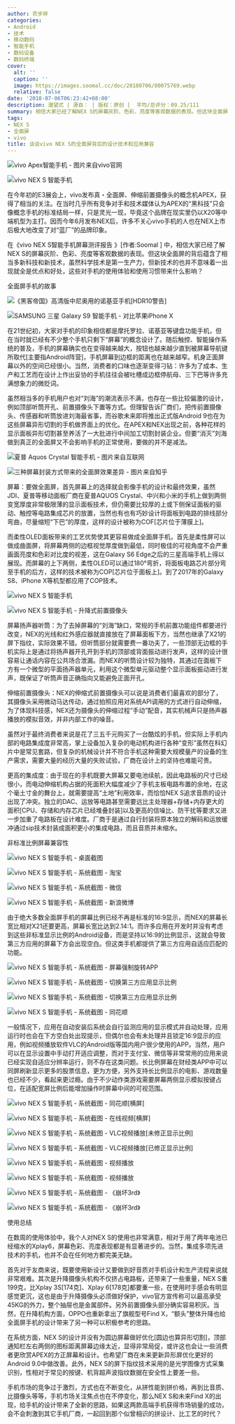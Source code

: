 ```yaml
---
author: 农步祥
categories:
- Android
- 技术
- 移动数码
- 智能手机
- 数码设备
- 数码终端
cover:
  alt: ''
  caption: ''
  image: https://images.soomal.cc/doc/20180706/00075769.webp
  relative: false
date: '2018-07-06T06:23:42+08:00'
description: 潜望式 | 源自： | 版权：原创 |  平均/总评分：09.25/111
summary: 相信大家已经了解NEX S的屏幕灰阶、色彩、亮度等客观数据的表现。但这块全面屏的背后蕴含了相当多新科技和新技术，虽然科学技术是第一生产力，但新技术的也并不意味着一出现就全是优点和好处，这些对手机的使用体验和使用习惯带来什么影响？
tags:
- NEX S
- 全面屏
- vivo
title: 谈谈vivo NEX S的全面屏背后的设计技术和应用兼容
---
```


![vivo Apex智能手机 - 图片来自vivo官网](https://images.soomal.cc/doc/20180228/00073446_01.webp)



![vivo NEX S 智能手机](https://images.soomal.cc/doc/20180614/00075484_01.webp)



在今年初的E3展会上，vivo发布真・全面屏、伸缩前置摄像头的概念机APEX，获得了相当的关注。在当时几乎所有竞争对手和技术媒体认为APEX的“黑科技”只会像概念手机的标准结局一样，只是灵光一现，毕竟这个品牌在现实里仍以X20等中端机型为主打。因而今年6月发布NEX后，许多不关心vivo手机的人也在NEX上市后极大地改变了对“蓝厂”的品牌印象。



在《vivo NEX S智能手机屏幕测评报告 》[作者:Soomal ]
中，相信大家已经了解NEX S的屏幕灰阶、色彩、亮度等客观数据的表现。但这块全面屏的背后蕴含了相当多新科技和新技术，虽然科学技术是第一生产力，但新技术的也并不意味着一出现就全是优点和好处，这些对手机的使用体验和使用习惯带来什么影响？



全面屏手机的故事



![《黑客帝国》高清版中尼奥用的诺基亚手机[HDR10警告]](https://images.soomal.cc/doc/20180706/00075750_01.webp)



![SAMSUNG 三星 Galaxy S9 智能手机 - 对比苹果iPhone X](https://images.soomal.cc/doc/20180317/00073626_01.webp)



在21世纪初，大家对手机的印象相信都是摩托罗拉、诺基亚等键盘功能手机，但在当时就已经有不少整个手机只剩下“屏幕”的概念设计了。随后触控、智能操作系统的普及，手机的屏幕确实也在变得越来越大，按钮也越来越少直到被屏幕导航键所取代[主要指Android阵营]，手机屏幕到边框的距离也在越来越窄。机身正面屏幕以外的空间已经很小。当然，消费者的口味也逐渐变得刁钻：许多为了成本、生产和工艺而在设计上作出妥协的手机往往会被吐槽成边框停航母、三下巴等许多充满想象力的微贬词。



虽然相当多的手机用户也对“刘海”的潮流表示不满，也存在一些比较偏激的设计，例如顶部听筒开孔、前置摄像头下置等方式。但理智告诉厂商们，把传前置摄像头、传感器和听筒放进刘海最省事，而谷歌未来即将推出正式版Android 9也在为这些屏幕异形切割的手机做界面上的优化。在APEX和NEX出现之前，各种花样的显示面板异形切割甚至养活了一大批进行中间加工切割封装企业。但要“消灭”刘海做到真正的全面屏又不会影响手机的正常使用，要做的并不是减法。



![夏普 Aquos Crystal 智能手机 - 图片来自互联网](https://images.soomal.cc/doc/20180706/00075751_01.webp)



![三种屏幕封装方式带来的全面屏效果差异 - 图片来自知乎](https://images.soomal.cc/doc/20180706/00075752_01.webp)



屏幕：要做全面屏，首先屏幕上的选择就会影像手机的设计和最终效果，虽然JDI、夏普等移动面板厂商在夏普AQUOS Crystal、中兴和小米的手机上做到两侧变宽厚度非常极限薄的显示面板技术，但仍需要比较厚的上或下侧保证面板的驱动、触控等电路集成芯片的放置，当然也有也有巧妙设计将面板到电路的排线部分弯曲，尽量缩短“下巴”的厚度，这样的设计被称为COF[芯片位于薄膜上]。



而柔性OLED面板带来的工艺优势使其更容易做成全面屏手机，首先是柔性屏可以做成曲面屏，将屏幕两侧的边框视觉厚度做到最低，同时极佳的可视角度不会严重画面亮度和色彩对比度的视差，这在Galaxy S6 Edge之后的三星高端手机上得以展现。而屏幕的上下两侧，柔性OLED可以通过180°弯折，将面板电路芯片部分弯至手机的后方，这样的技术被称为COP[芯片位于面板上]。到了2017年的Galaxy S8、iPhone X等机型都应用了COP技术。



![vivo NEX S 智能手机](https://images.soomal.cc/doc/20180614/00075456_01.webp)



![vivo NEX S 智能手机 - 升降式前置摄像头](https://images.soomal.cc/doc/20180614/00075476_01.webp)



屏幕扬声器听筒：为了去掉屏幕的“刘海”缺口，常规的手机前置功能组件都要进行改变，NEX的光线和红外感应器就直接放在了屏幕面板下方，当然也继承了X21的屏下指纹，实际效果不错。但听筒部分就需要费一番功夫了，一些顶部无边框的手机实际上是通过将扬声器开孔开到手机的顶部或背面振动进行发声，这样的设计很容易让通话内容在公共场合泄漏。而NEX的听筒设计较为独特，其通过在面板下方有一个微型的平面扬声器单元，利用这个微型单元驱动整个显示面板振动进行发声，既保证了听筒声音正确指向又能避免正面开孔。



伸缩前置摄像头：NEX的伸缩式前置摄像头可以说是消费者们最喜欢的部分了，其摄像头采用微动马达传动，通过拍照应用对系统API调用的方式进行自动伸缩，为了体现科技感，NEX还为摄像头的伸缩过程“手动”配音，其实机械声只是扬声器播放的模拟音效，并非内部工作的噪音。



虽然对于最终消费者来说是花了三五千元购买了一台酷炫的手机，但实际上手机内部的电路集成度非常高，掌上设备加入复杂的电动机构进行各种“变形”虽然在科幻片中是常见套路，但复杂的机械设计并不符合手机这种需要大规模量产的设备的生产需求，需要大量的经历大量的失败试验，厂商在设计上的坚持也难能可贵。



更高的集成度：由于现在的手机既要大屏幕又要电池续航，因此电路板的尺寸已经很小，而电动伸缩机构占据的死面积大幅度减少了手机主板电路布置的余地，在这个毫土寸金的舞台上，就需要提高“土地”利用效率，而恰恰NEX S追求音质的设计出现了冲突。独立的DAC、运放等电路甚至需要远比主处理器+存储+内存更大的面积[CPU、存储和内存芯片已经堆叠封装]以及更高的信噪比、防干扰等要求又进一步加重了电路板在设计难度。厂商于是通过自行封装将原本独立的解码和运放缓冲通过sip技术封装成面积更小的集成电路，而且音质并未缩水。



非标准比例屏幕兼容性



![vivo NEX S 智能手机 - 桌面截图](https://images.soomal.cc/doc/20180706/00075753_01.webp)



![vivo NEX S 智能手机 - 系统截图 - 淘宝](https://images.soomal.cc/doc/20180706/00075754_01.webp)



![vivo NEX S 智能手机 - 系统截图 - 微信](https://images.soomal.cc/doc/20180706/00075755_01.webp)



![vivo NEX S 智能手机 - 系统截图 - 新浪微博](https://images.soomal.cc/doc/20180706/00075756_01.webp)



由于绝大多数全面屏手机的屏幕比例已经不再是标准的16:9显示，而NEX的屏幕长宽比相对X21还要更高，屏幕长宽比达到2.14:1。而许多应用在开发时并没有考虑到这些非标准显示比例的Android设备，而是坚持以16:9的比例显示，这就会导致第三方应用的屏幕下方会出现空白。但这类手机都提供了第三方应用自适应匹配的功能。



![vivo NEX S 智能手机 - 系统截图 - 屏幕强制旋转APP](https://images.soomal.cc/doc/20180706/00075757_01.webp)



![vivo NEX S 智能手机 - 系统截图 - 切换第三方应用显示比例](https://images.soomal.cc/doc/20180706/00075758_01.webp)



![vivo NEX S 智能手机 - 系统截图 - 切换第三方应用显示比例](https://images.soomal.cc/doc/20180706/00075759_01.webp)



![vivo NEX S 智能手机 - 系统截图 - 同花顺](https://images.soomal.cc/doc/20180706/00075760_01.webp)



一般情况下，应用在自动安装后系统会自行监测应用的显示模式并自动处理，应用运行时也会在下方空白处出现提示，但偶尔也会有未处理并且锁定16:9显示的应用，例如视频播放软件VLC的Android版等国内用户很少使用的APP。当然，用户可以在显示设置中手动打开适应调整，而对于支付宝、微信等非常常用的应用来说已经实现自适应分辨率运行，则不存在这类问题。长比例屏幕在财经类APP中可以同屏刷新显示更多的股票信息，更为方便，另外支持长比例显示的电影、游戏数量也已经不少，看起来更过瘾。由于不少动作类游戏需要屏幕两侧显示模拟按键占位，在适配宽屏比例后能增加操作时屏幕中间的可视范围。



![vivo NEX S 智能手机 - 系统截图 - 同花顺[横屏]](https://images.soomal.cc/doc/20180706/00075761_01.webp)



![vivo NEX S 智能手机 - 系统截图 - 在线视频[横屏]](https://images.soomal.cc/doc/20180706/00075762_01.webp)



![vivo NEX S 智能手机 - 系统截图 - VLC视频播放[未修正显示比例]](https://images.soomal.cc/doc/20180706/00075763_01.webp)



![vivo NEX S 智能手机 - 系统截图 - VLC视频播放[已修正显示比例]](https://images.soomal.cc/doc/20180706/00075764_01.webp)



![vivo NEX S 智能手机 - 系统截图 - 视频播放](https://images.soomal.cc/doc/20180706/00075765_01.webp)



![vivo NEX S 智能手机 - 系统截图 - 视频播放](https://images.soomal.cc/doc/20180706/00075766_01.webp)



![vivo NEX S 智能手机 - 系统截图 - 《崩坏3rd》](https://images.soomal.cc/doc/20180706/00075767_01.webp)



![vivo NEX S 智能手机 - 系统截图 - 《崩坏3rd》](https://images.soomal.cc/doc/20180706/00075768_01.webp)



使用总结



在数周的使用体验中，我个人对NEX S的使用也非常满意，相对于用了两年电池已经缩水的Xplay6，屏幕色彩、亮度表现都是有显著进步的。当然，集成多项先进技术的手机，也并不会在任何地方都完美无缺。



首先对于友商来说，既要使用新设计又要做到好音质对手机设计和生产流程来说就非常艰难。其次是升降摄像头机构不仅挤占电路板，还带来了一些重量，NEX S重199克，比Xplay 3S[174克]、Xplay 6[178克]都要重一些，在使用时手感会有明显感觉更沉，这也是由于升降摄像头必须做好保护，vivo官方宣传称可以最高承受45KG的外力，整个抽屉也是金属部件。另外前置摄像头部分确实容易积灰。当然，在升降机构方面，OPPO也重新拿出了旗舰型号Find X，“额头”整体升降也给全面屏手机的设计带来了另一种可以积极参考的思路。



在系统方面，NEX S的设计并没有为圆边屏幕做好优化[圆边也算异形切割]，顶部通知栏左右两侧的图标距离屏幕边缘太近，显得非常局促，或许这也会让一些消费者更欣赏APEX的方正屏幕和设计。也希望厂商在未来更新异形屏优化更好的Android 9.0中做改善。此外，NEX S的屏下指纹技术采用的是光学图像方式采集识别，性相对于常见的按键、机背超声波指纹数据在安全性上要差一些。



手机市场的竞争过于激烈，方式也在不断变化，从拼性能到拼价格，再到比音质、比摄像头等等，手机市场关注焦点也在不停变化，那么NEX S和未来Find X的出现，给手机的设计带来了全新的思路，如果这两款高端手机获得市场销量的成功，会不会刺激到其它手机厂商，一起回到那个似曾相识的拼设计、比工艺的时代？